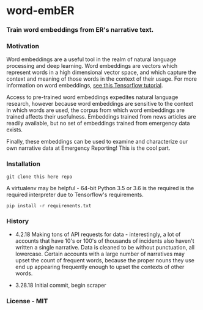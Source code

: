# word-embER
### Train word embeddings from ER's narrative text.

### Motivation

Word embeddings are a useful tool in the realm of natural language processing and deep learning.
Word embeddings are vectors which represent words in a high dimensional vector space, and
which capture the context and meaning of those words in the context of their usage. For more
information on word embeddings,
[see this Tensorflow tutorial](https://www.tensorflow.org/tutorials/word2vec).

Access to pre-trained word embeddings expedites natural language research, however because
word embeddings are sensitive to the context in which words are used, the corpus from which
word embeddings are trained affects their usefulness. Embeddings trained from news articles
are readily available, but no set of embeddings trained from emergency data exists.

Finally, these embeddings can be used to examine and characterize our own narrative data at
Emergency Reporting! This is the cool part.

### Installation
`git clone this here repo`

A virtualenv may be helpful - 64-bit Python 3.5 or 3.6 is the required is the
required interpreter due to Tensorflow's requirements.

`pip install -r requirements.txt`

### History
- 4.2.18 Making tons of API requests for data - interestingly, a lot
of accounts that have 10's or 100's of thousands of incidents also
haven't written a single narrative. Data is cleaned to be without punctuation,
all lowercase. Certain accounts with a large number of narratives may upset
the count of frequent words, because the proper nouns they use end up appearing
frequently enough to upset the contexts of other words.

- 3.28.18 Initial commit, begin scraper

### License - MIT
